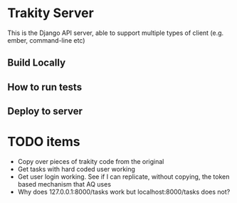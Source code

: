 # Trakity Server
This is the Django API server, able to support multiple types of client (e.g. ember, command-line etc)

## Build Locally

## How to run tests

## Deploy to server

# TODO items
* Copy over pieces of trakity code from the original
* Get tasks with hard coded user working
* Get user login working. See if I can replicate, without copying, the token based mechanism that AQ uses
* Why does 127.0.0.1:8000/tasks work but localhost:8000/tasks does not?
